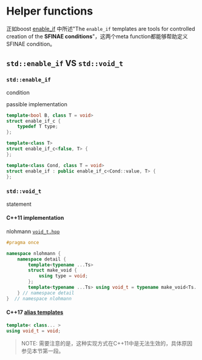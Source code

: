 # Helper functions

正如boost [enable_if](https://www.boost.org/doc/libs/1_73_0/libs/core/doc/html/core/enable_if.html) 中所述"The `enable_if` templates are tools for controlled creation of the **SFINAE conditions**"，这两个meta function都能够帮助定义SFINAE condition。

## `std::enable_if` VS `std::void_t`

### `std::enable_if`

condition 

passible implementation

```c++
template<bool B, class T = void>
struct enable_if_c {
    typedef T type;
};

template<class T>
struct enable_if_c<false, T> {
};

template<class Cond, class T = void>
struct enable_if : public enable_if_c<Cond::value, T> {
};
```



### `std::void_t`

statement



#### C++11 implementation

nlohmann [`void_t.hpp`](https://github.com/nlohmann/json/blob/develop/include/nlohmann/detail/meta/void_t.hpp) 

```C++
#pragma once

namespace nlohmann {
    namespace detail {
        template<typename ...Ts>
        struct make_void {
            using type = void;
        };
        template<typename ...Ts> using void_t = typename make_void<Ts...>::type;
    } // namespace detail
}  // namespace nlohmann

```



#### C++17 [alias templates](https://en.cppreference.com/w/cpp/language/type_alias) 

```C++
template< class... >
using void_t = void;
```

> NOTE: 需要注意的是，这种实现方式在C++11中是无法生效的，具体原因参见本节第一段。

